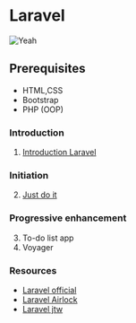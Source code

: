 # Laravel

![Yeah](https://media.giphy.com/media/eoxomXXVL2S0E/giphy.gif)

## Prerequisites
- HTML,CSS
- Bootstrap
- PHP (OOP)

### Introduction

1. [Introduction Laravel](01.introduction/readme.md)

### Initiation

2. [Just do it](02.justDoIt/readme.md)

### Progressive enhancement

3. To-do list app
4. Voyager

### Resources
- [Laravel official](https://laravel.com/)
- [Laravel Airlock](https://github.com/laravel/airlock)
- [Laravel jtw](https://github.com/tymondesigns/jwt-auth)
